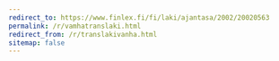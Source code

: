```yaml
---
redirect_to: https://www.finlex.fi/fi/laki/ajantasa/2002/20020563
permalink: /r/vamhatranslaki.html
redirect_from: /r/translakivanha.html
sitemap: false
---
```

